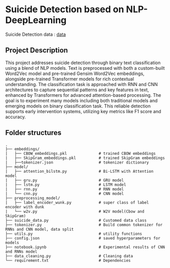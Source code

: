 # Suicide Detection based on NLP-DeepLearning
Suicide Detection data : [data](https://husteduvn-my.sharepoint.com/:f:/g/personal/minh_nn225510_sis_hust_edu_vn/ElMsC1qDV-xKoBvgySROcuABbhgj_nQYGB6c5TH0pIZggQ?e=zPpgjw)

## Project Description

This project addresses suicide detection through binary text classification using a blend of 
NLP models. Text is preprocessed with both a custom-built Word2Vec model and pre-trained 
Gensim Word2Vec embeddings, alongside pre-trained Transformer models for rich contextual 
understanding. The classification task is approached with RNN and CNN architectures to 
capture sequential patterns and key features in text, enhanced by Transformers for advanced 
attention-based processing. The goal is to experiment many models including both traditional 
models and emerging models on binary classification task. This reliable detection supports 
early intervention systems, utilizing key metrics like F1 score and accuracy.

## Folder structures

```
.
├── embeddings/
|   ├── CBOW_embeddings.pkl              # trained CBOW embeddings
|   ├── SkipGram_embeddings.pkl          # trained SkipGram embeddings
|   ├──tokenizer.json                    # tokenizer dictionary
├── model/
|   ├── attention_bilstm.py              # Bi-LSTM with Attention model
|   ├── gru.py                           # GRU model
|   ├── lstm.py                          # LSTM model
|   ├── rnn.py                           # RNN model
|   └── cnn.py                           # CNN model
├── preprocessing_model/
|   ├── label_encoder_wunk.py            # super class of label encoder with dunk
|   └── w2v.py                           # W2V model(Cbow and SkipGram)
├── suicide_data.py                      # Customed data class
├── tokenizer.py                         # Build common tokenizer for RNNs and CNN model, data split
├── utils.py                             # utility functions
├── config.json                          # saved hyperparameters for models
├── notebook.ipynb                       # Experimental results of CNN and RNNs model
├── data_cleaning.py                     # Cleaning data
└── requirement.txt                      # Dependencies

```
